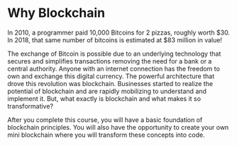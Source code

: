 # Why Blockchain

In 2010, a programmer paid 10,000 Bitcoins for 2 pizzas, roughly worth $30. In 2018, that same number of bitcoins is estimated at $83 million in value!

The exchange of Bitcoin is possible due to an underlying technology that secures and simplifies transactions removing the need for a bank or a central authority. Anyone with an internet connection has the freedom to own and exchange this digital currency. The powerful architecture that drove this revolution was blockchain. Businesses started to realize the potential of blockchain and are rapidly mobilizing to understand and implement it. But, what exactly is blockchain and what makes it so transformative?

After you complete this course, you will have a basic foundation of blockchain principles. You will also have the opportunity to create your own mini blockchain where you will transform these concepts into code.
